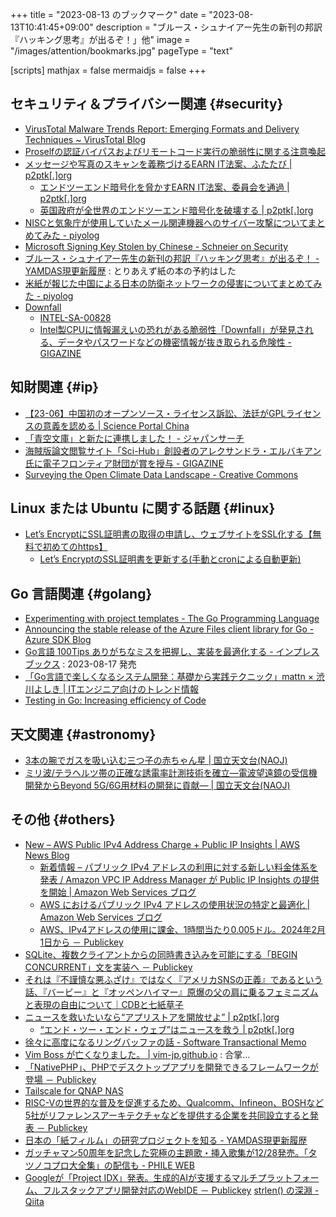 +++
title = "2023-08-13 のブックマーク"
date =  "2023-08-13T10:41:45+09:00"
description = "ブルース・シュナイアー先生の新刊の邦訳『ハッキング思考』が出るぞ！」他"
image = "/images/attention/bookmarks.jpg"
pageType = "text"

[scripts]
  mathjax = false
  mermaidjs = false
+++

## セキュリティ＆プライバシー関連 {#security}

- [VirusTotal Malware Trends Report: Emerging Formats and Delivery Techniques ~ VirusTotal Blog](https://blog.virustotal.com/2023/07/virustotal-malware-trends-report.html)
- [Proselfの認証バイパスおよびリモートコード実行の脆弱性に関する注意喚起](https://www.jpcert.or.jp/at/2023/at230014.html)
- [メッセージや写真のスキャンを義務づけるEARN IT法案、ふたたび | p2ptk[.]org](https://p2ptk.org/privacy/4443)
  - [エンドツーエンド暗号化を脅かすEARN IT法案、委員会を通過 | p2ptk[.]org](https://p2ptk.org/privacy/4446)
  - [英国政府が全世界のエンドツーエンド暗号化を破壊する | p2ptk[.]org](https://p2ptk.org/privacy/4473)
- [NISCと気象庁が使用していたメール関連機器へのサイバー攻撃についてまとめてみた - piyolog](https://piyolog.hatenadiary.jp/entry/2023/08/07/013359)
- [Microsoft Signing Key Stolen by Chinese - Schneier on Security](https://www.schneier.com/blog/archives/2023/08/microsoft-signing-key-stolen-by-chinese.html)
- [ブルース・シュナイアー先生の新刊の邦訳『ハッキング思考』が出るぞ！ - YAMDAS現更新履歴](https://yamdas.hatenablog.com/entry/20230808/bruce-schneier-hackers-mind) : とりあえず紙の本の予約はした
- [米紙が報じた中国による日本の防衛ネットワークの侵害についてまとめてみた - piyolog](https://piyolog.hatenadiary.jp/entry/2023/08/09/022303)
- [Downfall](https://downfall.page/)
  - [INTEL-SA-00828](https://www.intel.com/content/www/us/en/security-center/advisory/intel-sa-00828.html)
  - [Intel製CPUに情報漏えいの恐れがある脆弱性「Downfall」が発見される、データやパスワードなどの機密情報が抜き取られる危険性 - GIGAZINE](https://gigazine.net/news/20230809-intel-cpu-downfall-vulnerability/)

## 知財関連 {#ip}

- [【23-06】中国初のオープンソース・ライセンス訴訟、法廷がGPLライセンスの意義を認める | Science Portal China](https://spc.jst.go.jp/experiences/law/law_2306.html)
- [「青空文庫」と新たに連携しました！ - ジャパンサーチ](https://jpsearch.go.jp/news/20230801)
- [海賊版論文閲覧サイト「Sci-Hub」創設者のアレクサンドラ・エルバキアン氏に電子フロンティア財団が賞を授与 - GIGAZINE](https://gigazine.net/news/20230805-sci-hub-eff-award/)
- [Surveying the Open Climate Data Landscape - Creative Commons](https://creativecommons.org/2023/08/08/surveying-the-open-climate-data-landscape/)

## Linux または Ubuntu に関する話題 {#linux}

- [Let’s EncryptにSSL証明書の取得の申請し、ウェブサイトをSSL化する【無料で初めてのhttps】](https://it-jog.com/khow/serv/sslbyletsencrypt)
  - [Let’s EncryptのSSL証明書を更新する(手動とcronによる自動更新)](https://it-jog.com/khow/serv/renewletsencrypt)

## Go 言語関連 {#golang}

- [Experimenting with project templates - The Go Programming Language](https://go.dev/blog/gonew)
- [Announcing the stable release of the Azure Files client library for Go - Azure SDK Blog](https://devblogs.microsoft.com/azure-sdk/announcing-the-stable-release-of-the-azure-files-client-library-for-go/)
- [Go言語 100Tips ありがちなミスを把握し、実装を最適化する - インプレスブックス](https://book.impress.co.jp/books/1122101133) : 2023-08-17 発売
- [「Go言語で楽しくなるシステム開発：基礎から実践テクニック」mattn × 渋川よしき | ITエンジニア向けのトレンド情報](https://pr.forkwell.com/event/go-lang-2/)
- [Testing in Go: Increasing efficiency of Code](https://codechill.hashnode.dev/testing-in-go-increasing-efficiency-of-code)

## 天文関連 {#astronomy}

- [3本の腕でガスを吸い込む三つ子の赤ちゃん星 | 国立天文台(NAOJ)](https://www.nao.ac.jp/news/science/2023/20230804-alma.html)
- [ミリ波/テラヘルツ帯の正確な誘電率計測技術を確立―電波望遠鏡の受信機開発からBeyond 5G/6G用材料の開発に貢献― | 国立天文台(NAOJ)](https://www.nao.ac.jp/news/science/2023/20230808-atc.html)

## その他 {#others}

- [New – AWS Public IPv4 Address Charge + Public IP Insights | AWS News Blog](https://aws.amazon.com/blogs/aws/new-aws-public-ipv4-address-charge-public-ip-insights/)
  - [新着情報 – パブリック IPv4 アドレスの利用に対する新しい料金体系を発表 / Amazon VPC IP Address Manager が Public IP Insights の提供を開始 | Amazon Web Services ブログ](https://aws.amazon.com/jp/blogs/news/new-aws-public-ipv4-address-charge-public-ip-insights/)
  - [AWS におけるパブリック IPv4 アドレスの使用状況の特定と最適化 | Amazon Web Services ブログ](https://aws.amazon.com/jp/blogs/news/identify-and-optimize-public-ipv4-address-usage-on-aws/)
  - [AWS、IPv4アドレスの使用に課金、1時間当たり0.005ドル。2024年2月1日から － Publickey](https://www.publickey1.jp/blog/23/awsipv410005202421.html)
- [SQLite、複数クライアントからの同時書き込みを可能にする「BEGIN CONCURRENT」文を実装へ － Publickey](https://www.publickey1.jp/blog/23/sqlitebegin_concurrent.html)
- [それは『不謹慎な悪ふざけ』ではなく『アメリカSNSの正義』であるという話、『バービー』と『オッペンハイマー』原爆の父の肩に乗るフェミニズムと表現の自由について｜CDBと七紙草子](https://note.com/774notes/n/ne9b141621069)
- [ニュースを救いたいなら“アプリストアを開放せよ” | p2ptk[.]org](https://p2ptk.org/monopoly/6)
  - [“エンド・ツー・エンド・ウェブ”はニュースを救う | p2ptk[.]org](https://p2ptk.org/monopoly/4470)
- [徐々に高度になるリングバッファの話 - Software Transactional Memo](https://kumagi.hatenablog.com/entry/ring-buffer)
- [Vim Boss が亡くなりました。 | vim-jp.github.io](http://vim-jp.org/blog/2023/08/05/Vim-boss-passed-away.html) : 合掌...
- [「NativePHP」、PHPでデスクトップアプリを開発できるフレームワークが登場 － Publickey](https://www.publickey1.jp/blog/23/nativephpphp.html)
- [Tailscale for QNAP NAS](https://tailscale.com/qnap/)
- [RISC-Vの世界的な普及を促進するため、Qualcomm、Infineon、BOSHなど5社がリファレンスアーキテクチャなどを提供する企業を共同設立すると発表 － Publickey](https://www.publickey1.jp/blog/23/risc-vqualcomminfineonbosh5.html)
- [日本の「紙フィルム」の研究プロジェクトを知る - YAMDAS現更新履歴](https://yamdas.hatenablog.com/entry/20230808/japanese-paper-film)
- [ガッチャマン50周年を記念した究極の主題歌・挿入歌集が12/28発売。「タツノコプロ大全集」の配信も - PHILE WEB](https://www.phileweb.com/news/hobby/202212/02/6049.html)
- [Googleが「Project IDX」発表。生成的AIが支援するマルチプラットフォーム、フルスタックアプリ開発対応のWebIDE － Publickey](https://www.publickey1.jp/blog/23/googleproject_idxaiwebide.html)
[strlen() の深淵 - Qiita](https://qiita.com/i_saint/items/8842262da9a981c8e9e8)
